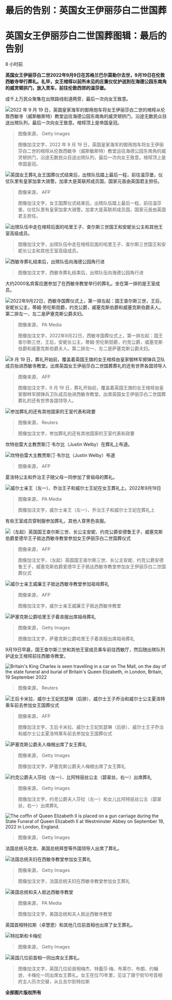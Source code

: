 # 最后的告别：英国女王伊丽莎白二世国葬

#  英国女王伊丽莎白二世国葬图辑：最后的告别

8 小时前

**英国女王伊丽莎白二世2022年9月9日在苏格兰巴尔莫勒尔去世，9月19日在伦敦西敏寺举行葬礼。礼毕，女王棺椁以前所未见的庄重仪仗护送到在海德公园东南角的威灵顿拱门，放入灵车，前往伦敦西郊的温莎堡。**

成千上万民众聚集在出殡路线街道两旁，最后一次向女王致意。

![2022 年 9 月 19 日，英国皇家海军的御用炮车将女王伊丽莎白二世的棺椁从伦敦西敏寺（威斯敏斯特）教堂运往海德公园东南角的威灵顿拱门，沿途无数民众目送出殡队列，最后一次向女王致意。棺椁顶上是帝国皇冠。](_126771036_gettyimages-1425172836.jpg)

> 图像来源，  Getty Images
>
> 图像加注文字，2022 年 9 月 19 日，英国皇家海军的御用炮车将女王伊丽莎白二世的棺椁从伦敦西敏寺（威斯敏斯特）教堂运往海德公园东南角的威灵顿拱门，沿途无数民众目送出殡队列，最后一次向女王致意。棺椁顶上是帝国皇冠。

![英国女王葬礼女王国葬仪式结束后，出殡队伍踏上最后一程，前往温莎堡，仪仗队里有皇家加拿大骑警。加拿大是英联邦成员国，国家元首由英国君主担任。](_126771038_gettyimages-1243355713.jpg)

> 图像来源，  AFP
>
> 图像加注文字，女王国葬仪式结束后，出殡队伍踏上最后一程，前往温莎堡，仪仗队里有皇家加拿大骑警。加拿大是英联邦成员国，国家元首由英国君主担任。

![出殡队伍中走在棺椁后面的哈里王子、查尔斯三世国王和安妮长公主和其他王室高级成员。](_126771041_untitled-6.jpg)

> 图像加注文字，出殡队伍中走在棺椁后面的哈里王子、查尔斯三世国王和安妮长公主和其他王室高级成员。

![西敏寺葬礼结束后，出殡队伍向海德公园角行进](_126771040_untitled-4.jpg)

> 图像加注文字，西敏寺葬礼结束后，出殡队伍向海德公园角行进

大约2000名宾客应邀参加了在西敏寺教堂举行的葬礼。坐在第一排的是王室成员。

![2022年9月22日，西敏寺国葬仪式上，第一排左起：国王查尔斯三世，王后，安妮长公主，蒂姆·劳伦斯勋爵，约克公爵，威塞克斯伯爵和威塞克斯伯爵夫人。第二排左一、左二是萨塞克斯公爵夫妇。](_126769995_c773a0f485ce8cf528462d9cedf36c56de12b2a0.jpg)

> 图像来源，  PA Media
>
> 图像加注文字，2022年9月22日，西敏寺国葬仪式上，第一排左起：国王查尔斯三世，王后，安妮长公主，蒂姆·劳伦斯勋爵，约克公爵，威塞克斯伯爵和威塞克斯伯爵夫人。第二排左一、左二是萨塞克斯公爵夫妇。

![9 月 19 日，葬礼开始前，覆盖着英国王旗的女王棺椁由皇家御林军掷弹兵卫队成员抬进西敏寺教堂。出席英国女王伊丽莎白二世国葬葬礼的还有世界各国领导人](_126769994_gettyimages-1243353145.jpg)

> 图像来源，  AFP
>
> 图像加注文字，9 月 19 日，葬礼开始前，覆盖着英国王旗的女王棺椁由皇家御林军掷弹兵卫队成员抬进西敏寺教堂。出席英国女王伊丽莎白二世国葬葬礼的还有世界各国领导人。

![参加葬礼的还有其他国家的王室代表和政要](_126770000_0624b7723784aac1f1039ea904efbd1f09474cdc.jpg)

> 图像来源，  Reuters
>
> 图像加注文字，参加葬礼的还有其他国家的王室代表和政要

坎特伯雷大主教贾斯汀·韦尔比（Justin Welby）在葬礼上布道。

![坎特伯雷大主教贾斯汀·韦尔比（Justin Welby）布道](_126770433_gettyimages-1243353620.jpg)

> 图像来源，  AFP

夏洛特公主和乔治王子随父母一同参加了曾祖母的葬礼。

![威尔士亲王（左一）、乔治王子和威尔士王妃在女王葬礼上。2022年9月19日](_126770434_c2242c78e0a48f554f7051889687cb785a8d3667.jpg)

> 图像来源，  PA Media
>
> 图像加注文字，威尔士亲王（左一）、乔治王子和威尔士王妃在葬礼上

有些王室成员穿制服参加葬礼，其他人穿黑色丧服。

![（左起）英国国王查尔斯三世、长公主安妮、约克公爵安德鲁王子，威塞克斯伯爵爱德华王子抵达西敏寺教堂参加女王伊丽莎白二世国葬仪式](_126769163_gettyimages-1243351286.jpg)

> 图像来源，  AFP
>
> 图像加注文字，（左起）英国国王查尔斯三世、长公主安妮、约克公爵安德鲁王子，威塞克斯伯爵爱德华王子抵达西敏寺教堂参加女王伊丽莎白二世国葬仪式

![威尔士亲王威廉王子抵达西敏寺教堂参加祖母葬礼](_126769412_gettyimages-1243352595.jpg)

> 图像来源，  AFP
>
> 图像加注文字，威尔士亲王威廉王子抵达西敏寺教堂

![萨塞克斯公爵哈里王子着丧服出席祖母葬礼](_126769162_bf2c67e7-cbc8-4fe1-9e5b-66fb1facb1f1.jpg)

> 图像来源，  Getty Images
>
> 图像加注文字，萨塞克斯公爵哈里王子着丧服出席祖母葬礼

9月19日早晨，国王查尔斯三世和其他王室成员乘车前往西敏厅，然后随出殡队列护送女王棺椁前往西敏寺教堂。

![Britain's King Charles is seen travelling in a car on The Mall, on the day of the state funeral and burial of Britain's Queen Elizabeth, in London, Britain, 19 September 2022](_126768391_aa1437f9478febb056fb33b3b93d2d1b5e1d7038.jpg)

> 图像来源，  Reuters

![王后卡米拉、威尔士王妃凯瑟琳（后排）、威尔士王子乔治和威尔士公主夏洛特乘车前去参加女王国葬仪式](_126769991_gettyimages-1243352774--1.jpg)

> 图像来源，  AFP
>
> 图像加注文字，王后卡米拉、威尔士王妃凯瑟琳（后排）、威尔士王子乔治和威尔士公主夏洛特乘车前去参加女王国葬仪式

![萨塞克斯公爵夫人梅根出席了女王葬礼](_126768396_gettyimages-1425147216.jpg)

> 图像来源，  Getty Images
>
> 图像加注文字，萨塞克斯公爵夫人梅根出席了女王葬礼

![约克公爵夫人莎拉（左一）、比阿特丽丝公主（碧翠丝，右一）出席葬礼](_126769992_gettyimages-1425149318.jpg)

> 图像来源，  Getty Images
>
> 图像加注文字，约克公爵夫人莎拉（左一）和女儿比阿特丽丝公主（碧翠丝，右一）出席葬礼

![The coffin of Queen Elizabeth II is placed on a gun carriage during the State Funeral of Queen Elizabeth II at Westminster Abbey on September 19, 2022 in London, England.](_126768647_gettyimages-1243351517.jpg)

> 图像来源，  Getty Images

法国总统马克龙、美国总统拜登等外国领导人出席了葬礼。

![法国总统夫妇在西敏寺教堂参加女王葬礼](_126767555_gettyimages-1425136510.jpg)

> 图像来源，  Getty Images
>
> 图像加注文字，法国总统夫妇在西敏寺教堂参加女王葬礼

![美国总统和夫人抵达西敏寺教堂](_126767560_2.jpg)

> 图像来源，  PA Media
>
> 图像加注文字，美国总统和夫人抵达西敏寺教堂

英国首相特拉斯（卓慧思）和其他几位前首相也出席了女王葬礼。

![特拉斯和卡梅伦](_126774623_d3072a31-f406-4710-80a4-dad56dd3e8d3.jpg)

> 图像来源，  Getty Images

![英国几位前首相一同出席女王葬礼。](_126768052_untitled-1.jpg)

> 图像加注文字，英国几位前首相梅杰、特蕾莎·梅、布莱尔、布朗、约翰逊、卡梅伦一同出席女王葬礼。女王在位70年里，见证了唐宁街10号首相府主人历次交替，从丘吉尔到特拉斯

**全部图片版权所有**


